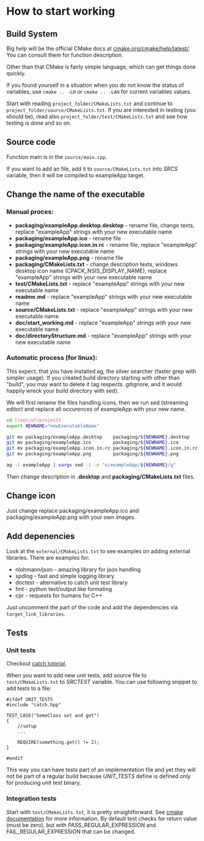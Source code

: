 
# How to start working

## Build System

Big help will be the official CMake docs at
[cmake.org/cmake/help/latest/](https://cmake.org/cmake/help/latest/). You can
consult them for function description.

Other than that CMake is fairly simple language, which can get things done quickly. 

If you found yourself in a situation when you do not know the status of
variables, use `cmake .. -LH` or `cmake .. -LAH` for current variables values.

Start with reading `project_folder/CMakeLists.txt` and continue to
`project_folder/source/CMakeLists.txt`. If you are interested in testing (you should
be), read also `project_folder/test/CMakeLists.txt` and see how testing is done and so on.

## Source code

Function main is in the `source/main.cpp`. 

If you want to add an file, add it to `source/CMakeLists.txt` into *SRCS*
variable, then it will be compiled to exampleApp target.

## Change the name of the executable

### Manual proces:

* **packaging/exampleApp.desktop.desktop** - rename file, change texts, replace "exampleApp" strings with your new executable name
* **packaging/exampleApp.ico** - rename file
* **packaging/exampleApp.icon.in.rc** - rename file, replace "exampleApp" strings with your new executable name
* **packaging/exampleApp.png** - rename file
* **packaging/CMakeLists.txt** - change description texts, windows desktop icon name (CPACK_NSIS_DISPLAY_NAME), replace "exampleApp" strings with your new executable name
* **test/CMakeLists.txt** - replace "exampleApp" strings with your new executable name
* **readme.md** - replace "exampleApp" strings with your new executable name
* **source/CMakeLists.txt** - replace "exampleApp" strings with your new executable name
* **doc/start_working.md** - replace "exampleApp" strings with your new executable name
* **doc/directoryStructure.md** - replace "exampleApp" strings with your new executable name

### Automatic process (for linux):

This expect, that you have installed ag, the silver searcher (faster grep with
simpler usage). If you created build directory starting with other than
"build", you may want to delete it (ag respects .gitignore, and it would
happily wreck your build directory with sed).

We will first rename the files handling icons, then we run sed (streaming
editor) and replace all occurences of exampleApp with your new name.

~~~bash
cd [root/of/project]
export NEWNAME="newExecutableName"

git mv packaging/exampleApp.desktop    packaging/${NEWNAME}.desktop
git mv packaging/exampleApp.ico        packaging/${NEWNAME}.ico
git mv packaging/exampleApp.icon.in.rc packaging/${NEWNAME}.icon.in.rc 
git mv packaging/exampleApp.png        packaging/${NEWNAME}.png

ag -l exampleApp | xargs sed -i -e "s/exampleApp/${NEWNAME}/g"
~~~

Then change description in **.desktop** and **packaging/CMakeLists.txt** files.

## Change icon

Just change replace packaging/exampleApp.ico and packaging/exampleApp.png with
your own images.

## Add depenencies

Look at the `external/CMakeLists.txt` to see examples on adding external
libraries. There are examples for:

* nlohmann/json - amazing library for json handling
* spdlog - fast and simple logging library
* doctest - alternative to catch unit test library
* fmt - python text/output like formating
* cpr - requests for humans for C++

Just uncomment the part of the code and add the dependencies via `target_link_libraries`.

## Tests

### Unit tests

Checkout [catch tutorial](https://github.com/philsquared/Catch/blob/master/docs/tutorial.md). 

When you want to add new unit tests, add source file to `test/CMakeLists.txt`
to *SRCTEST* variable. You can use following snippet to add tests to a file:

~~~
#ifdef UNIT_TESTS
#include "catch.hpp"

TEST_CASE("SomeClass set and get")
{
    //setup
    ...

    REQUIRE(something.get() != 2);
}

#endif
~~~

This way you can have tests part of an implementation file and yet they will
not be part of a regular build because *UNIT_TESTS* define is defined only for
producing unit test binary.

### Integration tests

Start with `test/CMakeLists.txt`, it is pretty straightforward. See [cmake
documentation](https://cmake.org/cmake/help/latest/command/add_test.html) for
more information. By default test checks for return value (must be zero), but
with PASS_REGULAR_EXPRESSION and FAIL_REGULAR_EXPRESSION that can be changed.

